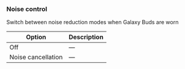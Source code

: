 ### Noise control

Switch between noise reduction modes when Galaxy Buds are worn

| Option             | Description |
| ------------------ | ----------- |
| Off                | —           |
| Noise cancellation | —           |